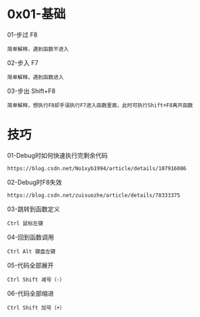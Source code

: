 # 0x01-基础
01-步过 F8
```
简单解释，遇到函数不进入
```
02-步入 F7
```
简单解释，遇到函数进入
```
03-步出 Shift+F8
```
简单解释，想执行F8却手误执行F7进入函数里面，此时可执行Shift+F8离开函数
```

# 技巧
01-Debug时如何快速执行完剩余代码
```
https://blog.csdn.net/No1xyb1994/article/details/107916086
```
02-Debug时F8失效
```
https://blog.csdn.net/zuisuozhe/article/details/78333375
```
03-跳转到函数定义
```
Ctrl 鼠标左键
```
04-回到函数调用
```
Ctrl Alt 键盘左键
```
05-代码全部展开
```
Ctrl Shift 减号（-）
```
06-代码全部缩进
```
Ctrl Shift 加号（+）
```